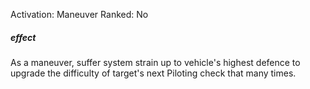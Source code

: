 Activation: Maneuver
Ranked: No
##### effect
As a maneuver, suffer system strain up to
vehicle's highest defence to upgrade the
difficulty of target's next Piloting check that
many times.